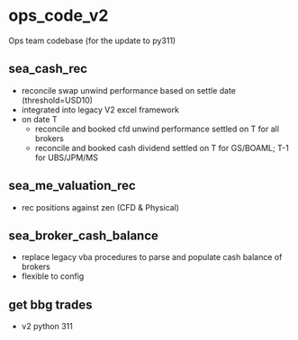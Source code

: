 # ops_code_v2
Ops team codebase (for the update to py311)

## sea_cash_rec
 - reconcile swap unwind performance based on settle date (threshold=USD10)
 - integrated into legacy V2 excel framework 
 - on date T 
   - reconcile and booked cfd unwind performance settled on T for all brokers
   - reconcile and booked cash dividend settled on T for GS/BOAML; T-1 for UBS/JPM/MS

## sea_me_valuation_rec
 - rec positions against zen (CFD & Physical)
## sea_broker_cash_balance
- replace legacy vba procedures to parse and populate cash balance of brokers
- flexible to config

## get bbg trades
 - v2 python 311
